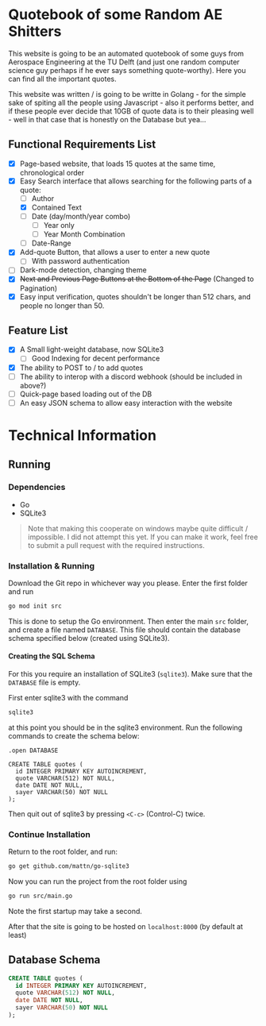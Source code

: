 # Quotebook of some Random AE Shitters

This website is going to be an automated quotebook of some guys from Aerospace Engineering at the TU Delft (and just one random computer science guy perhaps if he ever says something quote-worthy). Here you can find all the important quotes.

This website was written / is going to be writte in Golang - for the simple sake of spiting all the people using Javascript - also it performs better, and if these people ever decide that 10GB of quote data is to their pleasing well - well in that case that is honestly on the Database but yea...

## Functional Requirements List
- [X] Page-based website, that loads 15 quotes at the same time, chronological order
- [X] Easy Search interface that allows searching for the following parts of a quote:
  - [ ] Author
  - [X] Contained Text
  - [ ] Date (day/month/year combo)
    - [ ] Year only
    - [ ] Year Month Combination
  - [ ] Date-Range 
- [X] Add-quote Button, that allows a user to enter a new quote
  - [ ] With password authentication 
- [ ] Dark-mode detection, changing theme
- [X] ~~Next and Previous Page Buttons at the Bottom of the Page~~ (Changed to Pagination)
- [X] Easy input verification, quotes shouldn't be longer than 512 chars, and people no longer than 50.

## Feature List
- [X] A Small light-weight database, now SQLite3
  - [ ] Good Indexing for decent performance
- [X] The ability to POST to / to add quotes
- [ ] The ability to interop with a discord webhook (should be included in above?)
- [ ] Quick-page based loading out of the DB
- [ ] An easy JSON schema to allow easy interaction with the website

# Technical Information

## Running

### Dependencies

- Go
- SQLite3

> Note that making this cooperate on windows maybe quite difficult / impossible. I did not attempt this yet. If you can make it work, feel free to submit a pull request with the required instructions.

### Installation & Running

Download the Git repo in whichever way you please.
Enter the first folder and run
```sh 
go mod init src
```
This is done to setup the Go environment. Then enter the main `src` folder, and create a file named `DATABASE`. This file should contain the database schema specified below (created using SQLite3).

#### Creating the SQL Schema

For this you require an installation of SQLite3 (`sqlite3`). Make sure that the `DATABASE` file is empty.

First enter sqlite3 with the command
```sh
sqlite3
```

at this point you should be in the sqlite3 environment.
Run the following commands to create the schema below:
```
.open DATABASE

CREATE TABLE quotes (
  id INTEGER PRIMARY KEY AUTOINCREMENT,
  quote VARCHAR(512) NOT NULL,
  date DATE NOT NULL,
  sayer VARCHAR(50) NOT NULL
);
```

Then quit out of sqlite3 by pressing `<C-c>` (Control-C) twice.

### Continue Installation

Return to the root folder, and run:
```sh 
go get github.com/mattn/go-sqlite3
```

Now you can run the project from the root folder using
```sh 
go run src/main.go
```
Note the first startup may take a second.

After that the site is going to be hosted on `localhost:8000` (by default at least)

## Database Schema
```sql
CREATE TABLE quotes (
  id INTEGER PRIMARY KEY AUTOINCREMENT,
  quote VARCHAR(512) NOT NULL,
  date DATE NOT NULL,
  sayer VARCHAR(50) NOT NULL
);
```


